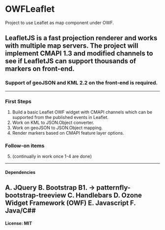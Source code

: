 # OWFLeaflet
Project to use Leaflet as map component under OWF.

## LeafletJS is a fast projection renderer and works with multiple map servers.  The project will implement CMAPI 1.3 and modified channels to see if LeafletJS can support thousands of markers on front-end.
### Support of geoJSON and KML 2.2 on the front-end is required.
---
### First Steps
1. Build a basic Leaflet OWF widget with CMAPI channels which can be supported from the published events in Leaflet.
2. Work on KML to JSON.Object converter.
3. Work on geoJSON to JSON.Object mapping.
4. Render markers based on CMAPI feature layer options.

### Follow-on items
5. (continually in work once 1-4 are done)
---
#### Dependencies
A. JQuery
B. Bootstrap
B1. -> patternfly-bootstrap-treeview
C. Handlebars
D. Ozone Widget Framework (OWF)
E. Javascript
F. Java/C##
---
#### License: MIT
